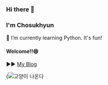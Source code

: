 ### Hi there 👋 
### I'm Chosukhyun
🌱 I’m currently learning Python. It's fun!

#### Welcome!!😄
▶▶ [My Blog](https://github.com/Chosukhyun/Chosukhyun)

(![고양이 나온다](https://user-images.githubusercontent.com/100225735/155640193-b659758d-5444-474a-8e1d-df7ca2bd0276.gif)



<!--
**Chosukhyun/Chosukhyun** is a ✨ _special_ ✨ repository because its `README.md` (this file) appears on your GitHub profile.

Here are some ideas to get you started:

- 🔭 I’m currently working on ...
- 🌱 I’m currently learning ...
- 👯 I’m looking to collaborate on ...
- 🤔 I’m looking for help with ...
- 💬 Ask me about ...
- 📫 How to reach me: ...
- 😄 Pronouns: ...
- ⚡ Fun fact: ...
-->
